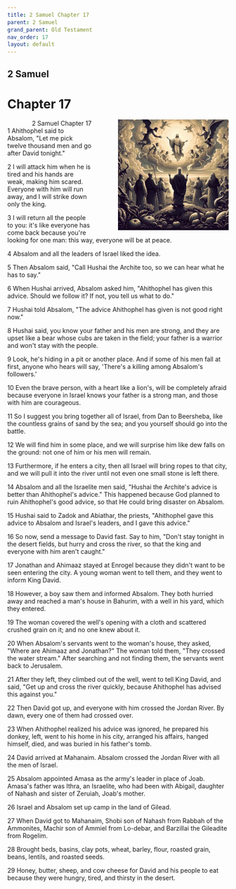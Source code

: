 ```yaml
---
title: 2 Samuel Chapter 17
parent: 2 Samuel
grand_parent: Old Testament
nav_order: 17
layout: default
---
```


## 2 Samuel

# Chapter 17

<div style="clear: both; text-align: right;">
    <img src="/assets/Image/2 Samuel/500/17.jpg" alt="2 Samuel Chapter 17" class="chapter-image" style="max-width: 50%; height: auto; float: right; margin: 0 0 10px 10px; padding-left: 10%;">
    <figcaption style="font-size: 14px;">2 Samuel Chapter 17</figcaption>
</div>
1 Ahithophel said to Absalom, "Let me pick twelve thousand men and go after David tonight."

2 I will attack him when he is tired and his hands are weak, making him scared. Everyone with him will run away, and I will strike down only the king.

3 I will return all the people to you: it's like everyone has come back because you're looking for one man: this way, everyone will be at peace.

4 Absalom and all the leaders of Israel liked the idea.

5 Then Absalom said, "Call Hushai the Archite too, so we can hear what he has to say."

6 When Hushai arrived, Absalom asked him, "Ahithophel has given this advice. Should we follow it? If not, you tell us what to do."

7 Hushai told Absalom, "The advice Ahithophel has given is not good right now."

8 Hushai said, you know your father and his men are strong, and they are upset like a bear whose cubs are taken in the field; your father is a warrior and won't stay with the people.

9 Look, he's hiding in a pit or another place. And if some of his men fall at first, anyone who hears will say, 'There's a killing among Absalom's followers.'

10 Even the brave person, with a heart like a lion's, will be completely afraid because everyone in Israel knows your father is a strong man, and those with him are courageous.

11 So I suggest you bring together all of Israel, from Dan to Beersheba, like the countless grains of sand by the sea; and you yourself should go into the battle.

12 We will find him in some place, and we will surprise him like dew falls on the ground: not one of him or his men will remain.

13 Furthermore, if he enters a city, then all Israel will bring ropes to that city, and we will pull it into the river until not even one small stone is left there.

14 Absalom and all the Israelite men said, "Hushai the Archite's advice is better than Ahithophel's advice." This happened because God planned to ruin Ahithophel's good advice, so that He could bring disaster on Absalom.

15 Hushai said to Zadok and Abiathar, the priests, "Ahithophel gave this advice to Absalom and Israel's leaders, and I gave this advice."

16 So now, send a message to David fast. Say to him, "Don't stay tonight in the desert fields, but hurry and cross the river, so that the king and everyone with him aren't caught."

17 Jonathan and Ahimaaz stayed at Enrogel because they didn't want to be seen entering the city. A young woman went to tell them, and they went to inform King David.

18 However, a boy saw them and informed Absalom. They both hurried away and reached a man's house in Bahurim, with a well in his yard, which they entered.

19 The woman covered the well's opening with a cloth and scattered crushed grain on it; and no one knew about it.

20 When Absalom's servants went to the woman's house, they asked, "Where are Ahimaaz and Jonathan?" The woman told them, "They crossed the water stream." After searching and not finding them, the servants went back to Jerusalem.

21 After they left, they climbed out of the well, went to tell King David, and said, "Get up and cross the river quickly, because Ahithophel has advised this against you."

22 Then David got up, and everyone with him crossed the Jordan River. By dawn, every one of them had crossed over.

23 When Ahithophel realized his advice was ignored, he prepared his donkey, left, went to his home in his city, arranged his affairs, hanged himself, died, and was buried in his father's tomb.

24 David arrived at Mahanaim. Absalom crossed the Jordan River with all the men of Israel.

25 Absalom appointed Amasa as the army's leader in place of Joab. Amasa's father was Ithra, an Israelite, who had been with Abigail, daughter of Nahash and sister of Zeruiah, Joab's mother.

26 Israel and Absalom set up camp in the land of Gilead.

27 When David got to Mahanaim, Shobi son of Nahash from Rabbah of the Ammonites, Machir son of Ammiel from Lo-debar, and Barzillai the Gileadite from Rogelim.

28 Brought beds, basins, clay pots, wheat, barley, flour, roasted grain, beans, lentils, and roasted seeds.

29 Honey, butter, sheep, and cow cheese for David and his people to eat because they were hungry, tired, and thirsty in the desert.


